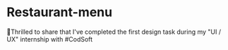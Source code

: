 # Restaurant-menu
🥳Thrilled to share that I've completed the first design task during my "UI / UX" internship with #CodSoft 
